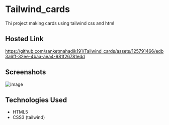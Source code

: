 # Tailwind_cards

Thi project making cards using tailwind css and html

## Hosted Link
https://github.com/sanketmahadik191/Tailwind_cards/assets/125791466/edb3a6ff-32ee-4baa-aea4-981f26781edd

## Screenshots

![image](https://github.com/sanketmahadik191/Tailwind_cards/assets/125791466/4653eec0-e88c-45b0-b92d-9947a1fa6ba5)

## Technologies Used

- HTML5
- CSS3 (tailwind)

